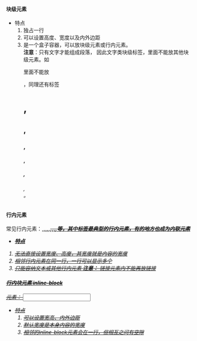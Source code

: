 #### 块级元素
  * 特点
    1. 独占一行
    2. 可以设置高度、宽度以及内外边距
    3. 是一个盒子容器，可以放块级元素或行内元素。  
    **注意**：只有文字才能组成段落， 因此文字类块级标签，里面不能放其他块级元素。如<p>里面不能放<div>，同理还有标签<h1>,<h2>,<h3>,<h4>,<h5>,<h6>,<dt>。

#### 行内元素
  常见行内元素：<a>,<strong>,<label>,<em>,<i>,<del>,<s>,<ins>,<u>,<span>等，其中<span>标签最典型的行内元素，有的地方也成为内联元素
  * 特点
   1. 无法直接设置宽度、高度，其宽度就是内容的宽度
   2. 相邻行内元素在同一行，一行可以显示多个
   3. 只能容纳文本或其他行内元素
   **注意：** <a>链接元素内不能再放链接

#### 行内块元素 inline-block
  元素：<img> <input> <td>
  * 特点
    1. 可以设置宽高、内外边距
    2. 默认宽度是本身内容的宽度
    3. 相邻的inline-block元素会在一行，但相互之间有空隙